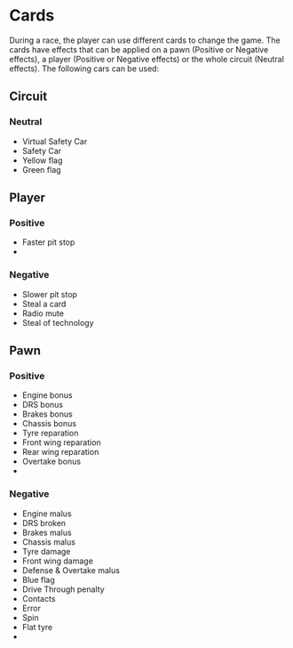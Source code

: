 # Cards

During a race, the player can use different cards to change the game. The cards have effects that can be applied on a pawn (Positive or Negative effects), a player (Positive or Negative effects) or the whole circuit (Neutral effects). The following cars can be used:

## Circuit

### Neutral

- Virtual Safety Car
- Safety Car
- Yellow flag
- Green flag
## Player

### Positive

- Faster pit stop
- 

### Negative

- Slower pit stop
- Steal a card
- Radio mute
- Steal of technology

## Pawn

### Positive

- Engine bonus
- DRS bonus
- Brakes bonus
- Chassis bonus
- Tyre reparation
- Front wing reparation
- Rear wing reparation
- Overtake bonus
- 

### Negative

- Engine malus
- DRS broken
- Brakes malus
- Chassis malus
- Tyre damage
- Front wing damage
- Defense & Overtake malus
- Blue flag
- Drive Through penalty
- Contacts
- Error
- Spin
- Flat tyre
-
